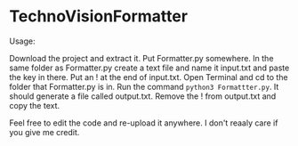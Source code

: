 # TechnoVisionFormatter
Usage:

Download the project and extract it.
Put Formatter.py somewhere.
In the same folder as Formatter.py create a text file and name it input.txt and paste the key in there.
Put an ! at the end of input.txt.
Open Terminal and cd to the folder that Formatter.py is in.
Run the command `python3 Formattter.py`.
It should generate a file called output.txt.
Remove the ! from output.txt and copy the text.

Feel free to edit the code and re-upload it anywhere. I don't reaaly care if you give me credit.

